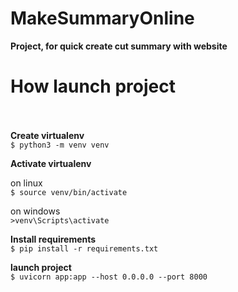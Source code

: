 # MakeSummaryOnline

<b>Project, for quick create cut summary with website</b>


# How launch project<br><br>
<b>Create virtualenv</b><br>
```$ python3 -m venv venv```<br>

<b>Activate virtualenv</b><br>

on linux<br>
```$ source venv/bin/activate```<br>

on windows<br>
```>venv\Scripts\activate```<br>

<b>Install requirements</b><br>
```$ pip install -r requirements.txt```<br>

<b>launch project</b><br>
```$ uvicorn app:app --host 0.0.0.0 --port 8000```
